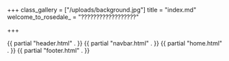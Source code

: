 +++
class_gallery = ["/uploads/background.jpg"]
title = "index.md"
welcome_to_rosedale_ = "??????????????????"

+++
<!DOCTYPE html>
<html lang="{{ $.Site.LanguageCode}}">
  <head>
    {{ partial "header.html" . }}
    <title>{{ $.Site.Title }}</title>
  </head>
  <body>
      {{ partial "navbar.html" . }}
      {{ partial "home.html" . }}
      {{ partial "footer.html" . }}
  </body>
</html>